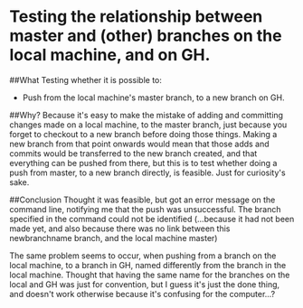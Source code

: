 # Testing the relationship between master and (other) branches on the local machine, and on GH.

##What
Testing whether it is possible to:
- Push from the local machine's master branch, to a new branch on GH.

##Why?
Because it's easy to make the mistake of adding and committing changes made on a local machine, to the master branch, just because you forget to checkout to a new branch before doing those things. Making a new branch from that point onwards would mean that those adds and commits would be transferred to the new branch created, and that everything can be pushed from there, but this is to test whether doing a push from master, to a new branch directly, is feasible. Just for curiosity's sake. 

##Conclusion
Thought it was feasible, but got an error message on the command line, notifying me that the push was unsuccessful. The branch specified in the command <git push origin newbranchname> could not be identified (...because it had not been made yet, and also because there was no link between this newbranchname branch, and the local machine master)

The same problem seems to occur, when pushing from a branch on the local machine, to a branch in GH, named differently from the branch in the local machine. Thought that having the same name for the branches on the local and GH was just for convention, but I guess it's just the done thing, and doesn't work otherwise because it's confusing for the computer...?
